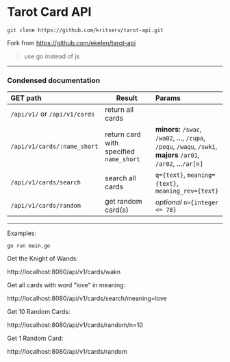 # Tarot Card API

```
git clone https://github.com/kritserv/tarot-api.git
```

Fork from https://github.com/ekelen/tarot-api

> use go instead of js

---

### Condensed documentation

| GET path                      | Result                                  | Params                                                                                                          |
| :---------------------------- | --------------------------------------- | :-------------------------------------------------------------------------------------------------------------- |
| `/api/v1/` or `/api/v1/cards` | return all cards                        |                                                                                                                 |
| `/api/v1/cards/:name_short`   | return card with specified `name_short` | **minors:** `/swac`, `/wa02`, ..., `/cupa`, `/pequ`, `/waqu`, `/swki`, **majors** `/ar01`, `/ar02`, ...`/ar[n]` |
| `/api/v1/cards/search`        | search all cards                        | `q={text}`, `meaning={text}`, `meaning_rev={text}`                                                              |
| `/api/v1/cards/random`        | get random card(s)                      | _optional_ `n={integer <= 78}`                                                                                  |

---

Examples:

```
go run main.go
```

Get the Knight of Wands:

http://localhost:8080/api/v1/cards/wakn

Get all cards with word "love" in meaning:

http://localhost:8080/api/v1/cards/search/meaning=love

Get 10 Random Cards:

http://localhost:8080/api/v1/cards/random/n=10

Get 1 Random Card:

http://localhost:8080/api/v1/cards/random
